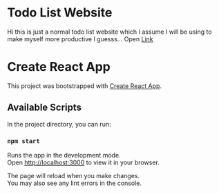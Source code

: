 # Todo List Website

Hi this is just a normal todo list website which I assume I will be using to make myself more productive I guesss... 
Open [Link]("https://todo-7gq.pages.dev/")

# Create React App

This project was bootstrapped with [Create React App](https://github.com/facebook/create-react-app).

## Available Scripts

In the project directory, you can run:

### `npm start`

Runs the app in the development mode.\
Open [http://localhost:3000](http://localhost:3000) to view it in your browser.

The page will reload when you make changes.\
You may also see any lint errors in the console.
